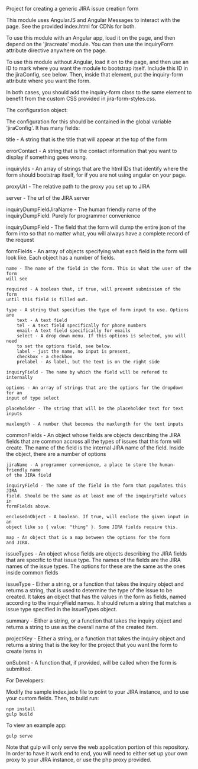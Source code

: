 Project for creating a generic JIRA issue creation form

This module uses AngularJS and Angular Messages to interact with the page. See
the provided index.html for CDNs for both.

To use this module with an Angular app, load it on the page, and then depend
on the 'jiracreate' module. You can then use the inquiryForm attribute directive
anywhere on the page.

To use this module without Angular, load it on to the page, and then use an ID
to mark where you want the module to bootstrap itself. Include this ID in the 
jiraConfig, see below. Then, inside that element, put the inquiry-form attribute
where you want the form.

In both cases, you should add the inquiry-form class to the same element to 
benefit from the custom CSS provided in jira-form-styles.css.

The configuration object:

The configuration for this should be contained in the global variable 
'jiraConfig'. It has many fields:

title - A string that is the title that will appear at the top of the form

errorContact - A string that is the contact information that you want to display
if something goes wrong.

inquiryIds - An array of strings that are the html IDs that identify where the 
form should bootstrap itself, for if you are not using angular on your page.

proxyUrl - The relative path to the proxy you set up to JIRA

server - The url of the JIRA server

inquiryDumpFieldJiraName - The human friendly name of the inquiryDumpField.
Purely for programmer convenience

inquiryDumpField - The field that the form will dump the entire json of the form
into so that no matter what, you will always have a complete record of the request

formFields - An array of objects specifying what each field in the form will
look like. Each object has a number of fields.
    
    name - The name of the field in the form. This is what the user of the form
    will see
    
    required - A boolean that, if true, will prevent submission of the form
    until this field is filled out.
    
    type - A string that specifies the type of form input to use. Options are
        text - A text field
        tel - A text field specifically for phone numbers
        email- A text field specifically for emails
        select - A drop down menu. If this options is selected, you will need
        to set the options field, see below.
        label - just the name, no input is present,
        checkbox - a checkbox
        prelabel - As label, but the text is on the right side

    inquiryField - The name by which the field will be refered to internally

    options - An array of strings that are the options for the dropdown for an
    input of type select
    
    placeholder - The string that will be the placeholder text for text inputs
    
    maxlength - A number that becomes the maxlength for the text inputs

commonFields - An object whose fields are objects describing the JIRA fields that
are common accross all the types of issues that this form will create. The name
of the field is the internal JIRA name of the field. Inside the object,
there are a number of options

    jiraName - A programmer convenience, a place to store the human-friendly name
    of the JIRA field

    inquiryField - The name of the field in the form that populates this JIRA
    field. Should be the same as at least one of the inquiryField values in
    formFields above.

    encloseInObject - A boolean. If true, will enclose the given input in an
    object like so { value: "thing" }. Some JIRA fields require this.

    map - An object that is a map between the options for the form
    and JIRA.

issueTypes - An object whose fields are objects describing the JIRA fields that
are specific to that issue type. The names of the fields are the JIRA names
of the issue types. The options for these are the same as the ones inside common
fields

issueType - Either a string, or a function that takes the inquiry object and
returns a string, that is used to determine the type of the issue to be
created. It takes an object that has the values in the form as fields, named
according to the inquiryField names. It should return a string that matches a
issue type specified in the issueTypes object.

summary - Either a string, or a function that takes the inquiry object and
returns a string to use as the overall name of the created item.

projectKey - Either a string, or a function that takes the inquiry object and
returns a string that is the key for the project that you want the form to
create items in

onSubmit - A function that, if provided, will be called when the form is submitted.

For Developers:

Modify the sample index.jade file to point to your JIRA instance, and to use
your custom fields. Then, to build run:

```
npm install
gulp build
```

To view an example app:

```
gulp serve
```

Note that gulp will only serve the web application portion of this repository.
In order to have it work end to end, you will need to either set up your own
proxy to your JIRA instance, or use the php proxy provided.
